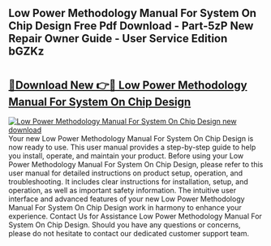 ## Low Power Methodology Manual For System On Chip Design Free Pdf Download - Part-5zP New Repair Owner Guide - User Service Edition bGZKz

# <h2><a href="http://bc43542.oget.top/?id=Low+Power+Methodology+Manual+For+System+On+Chip+Design">🔗Download New 👉🔴 Low Power Methodology Manual For System On Chip Design</a></h2>

[![Low Power Methodology Manual For System On Chip Design new download](https://i.imgur.com/5g1atiW.png)](http://bc43542.oget.top/?id=Low+Power+Methodology+Manual+For+System+On+Chip+Design)
Your new Low Power Methodology Manual For System On Chip Design is now ready to use. This user manual provides a step-by-step guide to help you install, operate, and maintain your product. Before using your Low Power Methodology Manual For System On Chip Design, please refer to this user manual for detailed instructions on product setup, operation, and troubleshooting. It includes clear instructions for installation, setup, and operation, as well as important safety information. The intuitive user interface and advanced features of your new Low Power Methodology Manual For System On Chip Design work in harmony to enhance your experience. Contact Us for Assistance Low Power Methodology Manual For System On Chip Design. Should you have any questions or concerns, please do not hesitate to contact our dedicated customer support team.
